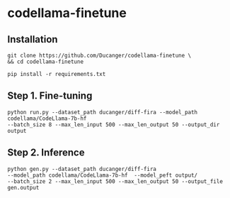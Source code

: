 # codellama-finetune

## Installation

```
git clone https://github.com/Ducanger/codellama-finetune \
&& cd codellama-finetune
```

```
pip install -r requirements.txt
```

## Step 1. Fine-tuning

```
python run.py --dataset_path ducanger/diff-fira --model_path codellama/CodeLlama-7b-hf 
--batch_size 8 --max_len_input 500 --max_len_output 50 --output_dir output
```

## Step 2. Inference

```
python gen.py --dataset_path ducanger/diff-fira 
--model_path codellama/CodeLlama-7b-hf  --model_peft output/
--batch_size 2 --max_len_input 500 --max_len_output 50 --output_file gen.output
```